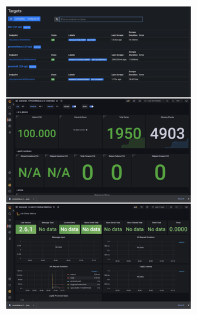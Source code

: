 ![Screenshot](https://github.com/DiazzzU/labs/blob/lab8/monitoring/images/image2.png)
![Screenshot](https://github.com/DiazzzU/labs/blob/lab8/monitoring/images/image3.png)
![Screenshot](https://github.com/DiazzzU/labs/blob/lab8/monitoring/images/image4.png)
